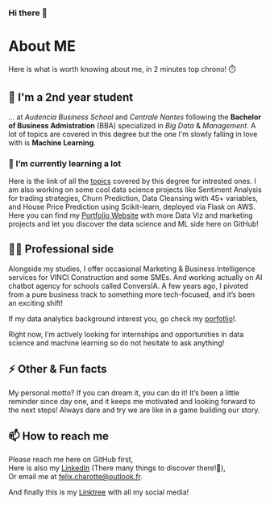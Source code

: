 ### Hi there 👋

# About ME
Here is what is worth knowing about me, in 2 minutes top chrono! ⏱️

## 🔭 I'm a 2nd year student
... at _Audencia Business School_ and _Centrale Nantes_ following the **Bachelor of Business Admistration** (BBA) specialized in _Big Data_ & _Management_. A lot of topics are covered in this degree but the one I'm slowly falling in love with is **Machine Learning**.

### 🌱 I’m currently learning a lot
Here is the link of all the [topics](https://www.ec-nantes.fr/study/undergraduate/bba-data-ai-management-1?l=1) covered by this degree for intrested ones. I am also working on some cool data science projects like Sentiment Analysis for trading strategies, Churn Prediction, Data Cleansing with 45+ variables, and House Price Prediction using Scikit-learn, deployed via Flask on AWS. Here you can find my [Portfolio Website](https://charottefelix.wixsite.com/maker) with more Data Viz and marketing projects and let you discover the data science and ML side here on GitHub!

## 🧑‍💻 Professional side
Alongside my studies, I offer occasional Marketing & Business Intelligence services for VINCI Construction and some SMEs. And working actually on AI chatbot agency for schools called ConversIA. A few years ago, I pivoted from a pure business track to something more tech-focused, and it’s been an exciting shift!

If my data analytics background interest you, go check my [porfotlio](https://linktr.ee/felixcharotte)!.

Right now, I’m actively looking for internships and opportunities in data science and machine learning so do not hesitate to ask anything!

## ⚡ Other & Fun facts
My personal motto? If you can dream it, you can do it! It’s been a little reminder since day one, and it keeps me motivated and looking forward to the next steps!
Always dare and try we are like in a game building our story. 

## 📫 How to reach me
Please reach me here on GitHub first,  
Here is also my [LinkedIn](https://www.linkedin.com/in/felix-charotte/) (There many things to discover there!👀),  
Or email me at felix.charotte@outlook.fr.

And finally this is my [Linktree](https://linktr.ee/felixcharotte) with all my social media!
<!-- -->


<!--
**FelixCharotte/FelixCharotte** is a ✨ _special_ ✨ repository because its `README.md` (this file) appears on your GitHub profile.

Here are some ideas to get you started:

- 🔭 I’m currently working on ...
- 🌱 I’m currently learning ...
- 👯 I’m looking to collaborate on ...
- 🤔 I’m looking for help with ...
- 💬 Ask me about ...
- 📫 How to reach me: ...
- 😄 Pronouns: ...
- ⚡ Fun fact: ...
-->
